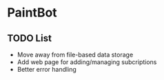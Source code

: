 # PaintBot
## TODO List
* Move away from file-based data storage
* Add web page for adding/managing subcriptions
* Better error handling